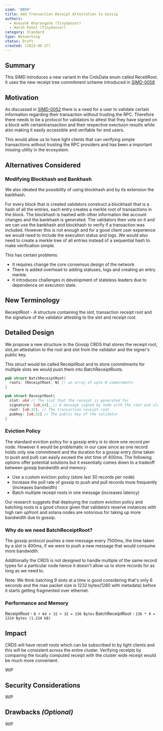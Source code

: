 ```yaml
---
simd: '0059'
title: Add Transaction Receipt Attestation to Gossip
authors:
  - Anoushk Kharangate (Tinydancer)
  - Harsh Patel (Tinydancer)
category: Standard
type: Networking
status: Draft
created: (2023-06-27)
---
```


## Summary

This SIMD introduces a new variant in the CrdsData enum called ReceitRoot.
It uses the new receipt tree commitment scheme introduced in [SIMD-0058](https://github.com/firedancer-io/solana-improvement-documents/blob/ripatel/transaction-receipts/proposals/0058-transaction-receipts.md?plain=1)

## Motivation

As discussed in [SIMD-0052](https://github.com/tinydancer-io/solana-improvement-documents/blob/main/proposals/0052-consensus-and-transaction-proof-verification.md)
there is a need for a user to validate certain information regarding their
transaction without trusting the RPC.
Therefore there needs to be a protocol for validators to attest that they have
signed on a block with certaintransaction and their respective exectuion results
 while also making it easily accessible and verifable for end users.

This would allow us to have light clients that can verifying simple transactions
without trusting the RPC providers and has been a important missing utility in
the ecosystem.

## Alternatives Considered

### Modifying Blockhash and Bankhash

We also ideated the possibility of using blockhash and by its extension the bankhash.

For every block that is created validators construct a blockhash that is a hash of
all the entries, each entry creates a merkle root of transactions in the block.
The blockhash is hashed with other information like account changes and the bankhash
is generated. The validators then vote on it and we can use the bankhash and blockhash
to verify if a transaction was included. However this is not enough and for a good
client user experience we would need to include the execution status and logs.
We would also need to create a merkle tree of all entries instead of a sequential
hash to make verification simple.

This has certain problems:

- It requires change the core consensus design of the network
- There is added overhead to adding statuses, logs and creating an entry merkle.
- It introduces challenges in development of stateless leaders due to dependence
  on execution state.

## New Terminology

ReceiptRoot - A structure containing the slot, transaction receipt
root and the signature of the validator attesting to the slot and receipt root.

## Detailed Design

We propose a new structure in the Gossip CRDS that stores
the receipt root, slot,an attestation to the root and slot
from the validator and the signer's public key.

This struct would be called ReceiptRoot and to store commitments
for multiple slots we would push them into BatchReceiptRoots.

```rust
pub struct BatchReceiptRoot{
  roots: [ReceiptRoot; N] // an array of upto N commitments
}

pub struct ReceiptRoot{
  slot: u64 // The slot that the receipt is generated for
  signature: [u8;64], // A message signed by node with the root and slot as data
  root: [u8;32], // The transaction receipt root
  pubkey: [u8;32] // The public key of the validator
}
```

### Eviction Policy

The standard eviction policy for a gossip entry is to store one record per node.
However it would be problematic in our case since as one record holds only one
commitment and the duration for a gossip entry (time taken to push and pull) can
easily exceed the slot time of 400ms. The following options offer potential solutions
but it essentially comes down to a tradeoff between gossip bandwidth and memory.

- Use a custom eviction policy (store last 30 records per node)
- Increase the poll rate of gossip to push and pull records more frequently
  (increases bandwidth)
- Batch multiple receipt roots in one message (increases latency)

Our research suggests that deploying the custom eviction policy and batching roots
is a good choice given that validators reserve instances with high ram upfront and
solana nodes are notorious for taking up more bandwidth due to gossip.

### Why do we need BatchReceiptRoot?

The gossip protocol pushes a new message every 7500ms, the time taken by a slot
is 400ms, if we were to push a new message that would consume more bandwidth.

Additionally the CRDS is not designed to handle multiple of the same record types
for a particular node hence it doesn't allow us to store records for as long as
we need to.

Note: We think batching 9 slots at a time is good considering that's only 6 seconds
and the max packet size is 1232 bytes(1280 with metadata) before it starts
getting fragmented over ethernet.

### Performance and Memory

ReceiptRoot - `8 + 64 + 32 + 32 = 136 Bytes`
BatchReceiptRoot - `136 * 9 = 1224 Bytes (1.224 kB)`

## Impact

CRDS will have receit roots which can be subscribed to by
light clients and this will be consistent across the entire cluster.
Verifying receipts by comparing the locally computed receipt with the cluster
wide receipt would be much more convenient.

WIP

## Security Considerations

WIP

## Drawbacks *(Optional)*

WIP
